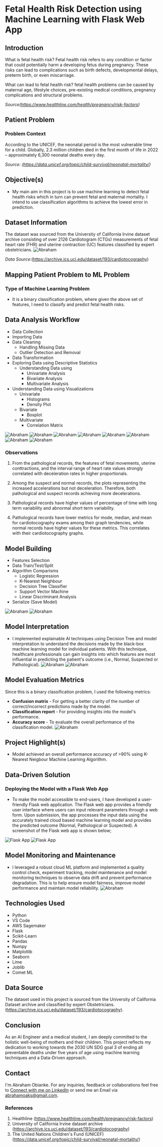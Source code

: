 # Fetal Health Risk Detection using Machine Learning with Flask Web App

## Introduction 
What is fetal health risk?
Fetal health risk refers to any condition or factor that could potentially harm a developing fetus during pregnancy. These risks can lead to complications such as birth defects, developmental delays, preterm birth, or even miscarriage. 

What can lead to fetal health risk? fetal health problems can be caused by maternal age, lifestyle choices, pre-existing medical conditions, pregnancy complications and structural problems.

*Source(https://www.healthline.com/health/pregnancy/risk-factors)*

## Patient Problem
### Problem Context
According to the UNICEF, the neonatal period is the most vulnerable time for a child. Globally, 2.3 million children died in the first month of life in 2022 – approximately 6,300 neonatal deaths every day.


*Source: (https://data.unicef.org/topic/child-survival/neonatal-mortality/)*

## Objective(s)
- My main aim in this project is to use machine learning to detect fetal health risks which in turn can prevent fetal and maternal mortality. I intend to use classification algorithms to achieve the lowest error in prediction.


## Dataset Information
The dataset was sourced from the University of California Irvine dataset archive consisting of over 2126 Cardiotogram (CTGs) measurements of fetal heart rate (FHR) and uterine contraction (UC) features classified by expert obstetricians.
![Abraham](img/dataset_info.jpg)

    
*Data Source:*(https://archive.ics.uci.edu/dataset/193/cardiotocography)


## Mapping Patient Problem to ML Problem

### Type of Machine Learning Problem
+ It is a binary classification problem, where given the above set of features, I need to classify and predict fetal health risks.

## Data Analysis Workflow
- Data Collection
- Importing Data
- Data Cleaning
  - Handling Missing Data
  - Outlier Detection and Removal
- Data Transformation
- Exploring Data using Descriptive Statistics
  - Understanding Data using
    - Univariate Analysis
    - Bivariate Analysis
    - Multivariate Analysis
- Understanding Data using Visualizations
    - Univariate
      - Histograms
      - Density Plot
    - Bivariate
      - Boxplot
    - Multivariate
      - Correlation Matrix

![Abraham](img/distribution.png)
![Abraham](img/plot.png)
![Abraham](img/data_distribution.png)
![Abraham](img/reducing_bias.png)
![Abraham](img/feature_class.png)
![Abraham](img/features.png)
![Abraham](img/correlation.png)
![Abraham](img/linear.png)


### Observations
1. From the pathological records, the features of fetal movements, uterine conttractions, and the interval range of heart rate values strongly correlated with deceleration rates in higher proportionals.

2. Among the suspect and normal records, the plots representing the increased accelerations but not deceleration. Therefore, both pathological and suspect records achieving more decelerations.

3. Pathological records have higher values of percentage of time with long term variability and abnormal short term variability.

4. Pathological records have lower metrics for mode, median, and mean for cardiotocography exams among their graph tendencies, while normal records have higher values for these metrics. This correlates with their cardiotocography graphs.


## Model Building 
+ Features Selection
+ Data Train/Test/Split
+ Algorithm Comparisms
    - Logistic Regression
    - K-Nearest Neighbour
    - Decision Tree Classifier
    - Support Vector Machine
    - Linear Discriminant Analysis
+ Serialize (Save Model)

![Abraham](img/algo.png)
![Abraham](img/algo2.jpg)


## Model Interpretation
 + I implemented explainable AI techniques using Decision Tree and model interpretation to understand the decisions made by the black-box machine learning model for individual patients. With this technique, healthcare professionals can gain insights into which features are most influential in predicting the patient's outcome (i.e., Normal, Suspected or Pathological). 
![Abraham](img/explainer.jpg)
![Abraham](img/decision_tree.png)


## Model Evaluation Metrics
Since this is a binary classification problem, I used the following metrics:
* **Confusion matrix** - For getting a better clarity of the number of correct/incorrect predictions made by the model.
* **Classification report** - For providing insights into the model's performance.
* **Accuracy score** - To evaluate the overall performance of the classification model.
![Abraham](img/classification_report.jpg)

## Project Highlight(s)
 + Model achieved an overall performance accuracy of >90% using K-Nearest Neigbour Machine Learning Algorithm.

## Data-Driven Solution 
  ### Deploying the Model with a Flask Web App
 + To make the model accessible to end-users, I have developed a user-friendly Flask web application. The Flask web app provides a friendly user interface where users can input relevant parameters through a web form. Upon submission, the app processes the input data using the accurately trained cloud based machine learning model and provides the predicted outcome (Normal, Pathological or Suspected). A screenshot of the Flask web app is shown below;  


![Flask App](img/fet_assess.jpg)
![Flask App](img/fet_assess2.jpg)


## Model Monitoring and Maintenance 
- I leveraged a robust cloud ML platform and implemented a quality control check, experiment tracking, model maintenance and model monitoring techniques to observe data drift and prevent performance degradation. This is to help ensure model fairness, improve model performance and maintain model reliability.
![Abraham](img/monitor.jpg)


## Technologies Used
- Python 
- VS Code
- AWS Sagemaker 
- Flask 
- Scikit-Learn
- Pandas
- Numpy
- Matplotlib
- Seaborn
- Lime
- Joblib
- Comet ML

## Data Source
The dataset used in this project is sourced from the University of California Dataset archive and classified by expert Obstetricians.(https://archive.ics.uci.edu/dataset/193/cardiotocography).


## Conclusion
As an AI Engineer and a medical student, I am deeply committed to the holistic well-being of mothers and their children. This project reflects my dedication to working towards the 2030 UN SDG goal 3 of ending all preventable deaths under five years of age using machine learning techniques and a Data-Driven approach.

## Contact
I'm Abraham Obianke. For any inquiries, feedback or collaborations feel free to [Connect with me on LinkedIn](https://www.linkedin.com/in/abraham-obianke-269112197?utm_source=share&utm_campaign=share_via&utm_content=profile&utm_medium=android_app) or send me an Email via  [abrahamoaks@gmail.com](mailto:your_email@example.com).

### References 
1. Healthline (https://www.healthline.com/health/pregnancy/risk-factors)
2. University of California Irvine dataset archive (https://archive.ics.uci.edu/dataset/193/cardiotocography)
2. The United Nations Children's Fund (UNICEF) (https://data.unicef.org/topic/child-survival/neonatal-mortality/)

